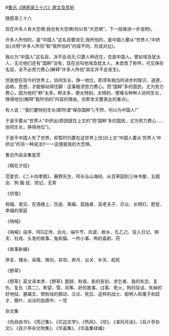 #[鲁迅《随感录三十六》原文及赏析](https://www.vrrw.net/wx/6646.html)

随感录三十六

现在许多人有大恐惧;我也有大恐惧(何以有“大恐惧”，下一段做进一步说明)。

许多人所怕的，是“中国人”这名目要消灭;我所怕的，是中国人要从“世界人”中挤出(点明“许多人所怕”和“我所怕的”内容不同，形成对比)。

我以为“中国人”这名目，决不会消灭;只要人种还在，总是中国人。譬如埃及犹太人，无论他们还有“国粹”没有，现在总叫他埃及犹太人，未尝改了称呼。可见保存名目，全不必劳力费心(解释“许多人所怕”其实并不会发生)。



但是想在现今的世界上，协同生长，挣一地位，即须有相当的进步的智识，道德，品格，思想，才能够站得住脚：这事极须劳力费心。而“国粹”多的国民，尤为劳力费心，因为他的“粹”太多。粹太多，便太特别。太特别，便难与种种人协同生长，挣得地位(解释“我所怕的”内容的理由，亦即本文要表达的重点)。

有人说：“我们要特别生长(即所谓“保存国粹”);不然，何以为中国人!”

于是乎要从“世界人”中挤出(原因就在上文的“而‘国粹’多的国民，尤为劳力费心……协同生长，挣得地位”)。

于是乎中国人失了世界，却暂时仍要在这世界上住(对上文“中国人要从‘世界人’中挤出”的另一种说法)!——这便是我的大恐惧。

鲁迅作品全集鉴赏

《朝花夕拾》

范爱农、《二十四孝图》、藤野先生、阿长与山海经、从百草园到三味书屋、五猖会、狗·猫·鼠、琐记、无常

《仿徨》

祝福、弟兄、在酒楼上、伤逝、离婚、孤独者、高老夫子、示众、长明灯、肥皂、幸福的家庭

《呐喊》

《呐喊》自序、阿Q正传、白光、端午节、风波、故乡、孔乙己、狂人日记、明天、社戏、头发的故事、兔和猫、一件小事、鸭的喜剧、药

《故事新编》

序言、理水、采薇、铸剑、非攻、奔月、出关、补天、起死

《野草》

《野草》英文译本序、《野草》题辞、秋夜、影的告别、求乞者、我的失恋、复仇、复仇〔其二〕、希望、雪、风筝、好的故事、过客、死火、狗的驳诘、失掉的好地狱、墓碣文、颓败线的颤动、立论、死后、这样的战士、聪明人和傻子和奴才、腊叶、淡淡的血痕中、一觉

杂文集

《伪自由书》、《而己集》、《花边文学》、《热风》、《坟》、《准风月谈》、《且介亭杂文》、《且介亭杂文附集》、《华盖集》、《华盖集续编》

